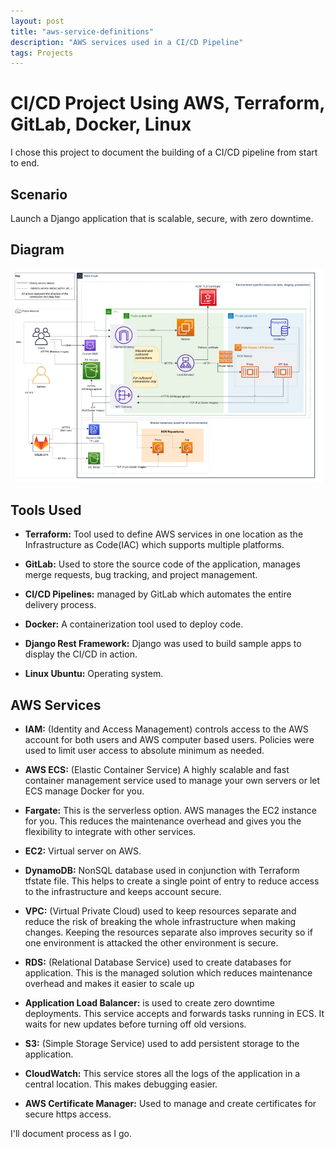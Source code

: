 ```yaml
---
layout: post
title: "aws-service-definitions"
description: "AWS services used in a CI/CD Pipeline"
tags: Projects
---
```


# CI/CD Project Using AWS, Terraform, GitLab, Docker, Linux

I chose this project to document the building of a CI/CD pipeline from start to end.

## Scenario
Launch a Django application that is scalable, secure, with zero downtime.

## Diagram
<img src="/images/pipeline-project.PNG" alt="project-overview" width="500px"/>

## Tools Used

- **Terraform:** Tool used to define AWS services in one location as the Infrastructure as Code(IAC) which supports multiple platforms. 

- **GitLab:** Used to store the source code of the application, manages merge requests, bug tracking, and project management.

- **CI/CD Pipelines:** managed by GitLab which automates the entire delivery process.

- **Docker:** A containerization tool used to deploy code. 

- **Django Rest Framework:** Django was used to build sample apps to display the CI/CD in action.

- **Linux Ubuntu:** Operating system.

## AWS Services
- **IAM:** (Identity and Access Management) controls access to the AWS account for both users and AWS computer based users. Policies were used to limit user access to absolute minimum as needed.

- **AWS ECS:** (Elastic Container Service)
A highly scalable and fast container management service used to manage your own servers or let ECS manage Docker for you. 

- **Fargate:** This is the serverless option. AWS manages the EC2 instance for you. This reduces the maintenance overhead and gives you the flexibility to integrate with other services.

- **EC2:** Virtual server on AWS.

- **DynamoDB:** NonSQL database used in conjunction with Terraform tfstate file. This helps to create a single point of entry to reduce access to the infrastructure and keeps account secure.

- **VPC:** (Virtual Private Cloud) used to keep resources separate and reduce the risk of breaking the whole infrastructure when making changes. Keeping the resources separate also improves security so if one environment is attacked the other environment is secure.

- **RDS:** (Relational Database Service) used to create databases for application. This is the managed solution which reduces maintenance overhead and makes it easier to scale up

- **Application Load Balancer:** is used to create zero downtime deployments. This service accepts and forwards tasks running in ECS. It waits for new updates before turning off old versions.

- **S3:** (Simple Storage Service) used to add persistent storage to the application. 

- **CloudWatch:** This service stores all the logs of the application in a central location. This makes debugging easier.

- **AWS Certificate Manager:**
Used to manage and create certificates for secure https access. 

I'll document process as I go.

